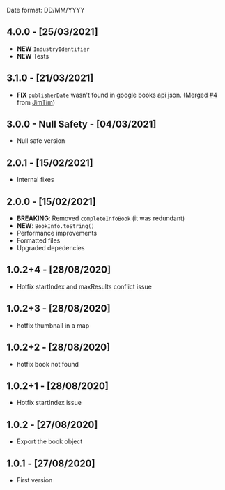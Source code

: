 Date format: DD/MM/YYYY

## 4.0.0 - [25/03/2021]

- **NEW** `IndustryIdentifier`
- **NEW** Tests

## 3.1.0 - [21/03/2021]

- **FIX** `publisherDate` wasn't found in google books api json. (Merged [#4](https://github.com/bdlukaa/books_finder/pull/4) from [JimTim](https://github.com/JimTim))

## 3.0.0 - Null Safety - [04/03/2021]

- Null safe version

## 2.0.1 - [15/02/2021]

- Internal fixes

## 2.0.0 - [15/02/2021]

- **BREAKING**: Removed `completeInfoBook` (it was redundant)
- **NEW**: `BookInfo.toString()`
- Performance improvements
- Formatted files
- Upgraded depedencies

## 1.0.2+4 - [28/08/2020]

- Hotfix startIndex and maxResults conflict issue

## 1.0.2+3 - [28/08/2020]

- hotfix thumbnail in a map

## 1.0.2+2 - [28/08/2020]

- hotfix book not found

## 1.0.2+1 - [28/08/2020]

- Hotfix startIndex issue

## 1.0.2 - [27/08/2020]

- Export the book object

## 1.0.1 - [27/08/2020]

- First version
